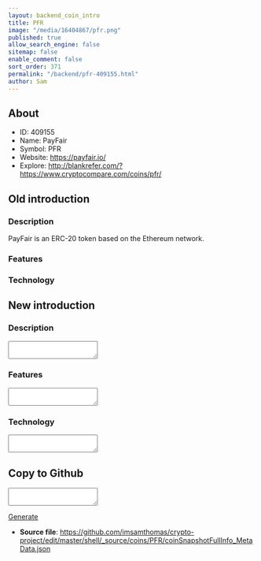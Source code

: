 ```yaml
---
layout: backend_coin_intro
title: PFR
image: "/media/16404867/pfr.png"
published: true
allow_search_engine: false
sitemap: false
enable_comment: false
sort_order: 371
permalink: "/backend/pfr-409155.html"
author: Sam
---
```


## About

- ID: 409155
- Name: PayFair
- Symbol: PFR
- Website: https://payfair.io/
- Explore: http://blankrefer.com/?https://www.cryptocompare.com/coins/pfr/


## Old introduction

### Description

<p>PayFair is an ERC-20 token based on the Ethereum network.</p>

### Features


### Technology




## New introduction


### Description
<textarea id="meta_description" name="description"></textarea>

### Features
<textarea id="meta_features" name="features"></textarea>

### Technology
<textarea id="meta_technology" name="technology"></textarea>


## Copy to Github

<textarea id="coinsnapshotfullinfo_metadata"></textarea>

<a href="#gen" onclick="generateMetaDatJson()">Generate</a>

- **Source file**: <a href="https://github.com/imsamthomas/crypto-project/edit/master/shell/_source/coins/PFR/coinSnapshotFullInfo_MetaData.json">https://github.com/imsamthomas/crypto-project/edit/master/shell/_source/coins/PFR/coinSnapshotFullInfo_MetaData.json</a>

